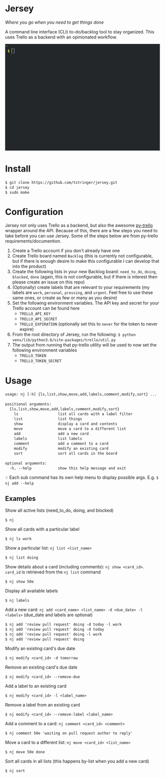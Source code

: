 # Jersey

*Where you go when you need to get things done*

A command line interface (CLI) to-do/backlog tool to stay organized. This uses Trello as a backend with an opinionated workflow.

![jersey demo](./demo.gif)

# Install

```
$ git clone https://github.com/tstringer/jersey.git
$ cd jersey
$ sudo make
```

# Configuration

Jersey not only uses Trello as a backend, but also the awesome [py-trello](https://github.com/sarumont/py-trello) wrapper around the API. Because of this, there are a few steps you need to take before you can use Jersey. Some of the steps below are from py-trello requirements/documention.

1. Create a Trello account if you don't already have one
1. Create Trello board named `Backlog` (this is currently not configurable, but if there is enough desire to make this configurable I can develop that into the product)
1. Create the following lists in your new Backlog board: `need_to_do`, `doing`, `blocked`, `done` (again, this is not configurable, but if there is interest then please create an issue on this repo)
1. (Optionally) create labels that are relevant to your requirements (my labels are `work`, `personal`, `pressing`, and `urgent`. Feel free to use these same ones, or create as few or many as you desire)
1. Set the following environment variables. The API key and secret for your Trello account can be found here
    - `TRELLO_API_KEY`
    - `TRELLO_API_SECRET`
    - `TRELLO_EXPIRATION` (optionally set this to `never` for the token to never expire)
1. From the root directory of Jersey, run the following: `$ python venv/lib/python3.6/site-packages/trello/util.py`
1. The output from running that py-trello utility will be used to now set the following environment variables
    - `TRELLO_TOKEN`
    - `TRELLO_TOKEN_SECRET`

# Usage

```
usage: nj [-h] {ls,list,show,move,add,labels,comment,modify,sort} ...

positional arguments:
  {ls,list,show,move,add,labels,comment,modify,sort}
    ls                  list all cards with a label filter
    list                list things
    show                display a card and contents
    move                move a card to a different list
    add                 add a new card
    labels              list labels
    comment             add a comment to a card
    modify              modify an existing card
    sort                sort all cards in the board

optional arguments:
  -h, --help            show this help message and exit
```

:bulb: Each sub command has its own help menu to display possible args. E.g. `$ nj add --help`

## Examples

Show all active lists (need_to_do, doing, and blocked)

```
$ nj
```

Show all cards with a particular label

```
$ nj ls work
```

Show a particular list: `nj list <list_name>`

```
$ nj list doing
```

Show details about a card (including comments): `nj show <card_id>`. `card_id` is retrieved from the `nj list` command

```
$ nj show 50e
```

Display all available labels

```
$ nj labels
```

Add a new card: `nj add <card_name> <list_name> -d <due_date> -l <labels>` (due_date and labels are optional)

```
$ nj add 'review pull request' doing -d today -l work
$ nj add 'review pull request' doing -d today
$ nj add 'review pull request' doing -l work
$ nj add 'review pull request' doing
```

Modify an existing card's due date

```
$ nj modify <card_id> -d tomorrow
```

Remove an existing card's due date

```
$ nj modify <card_id> --remove-due
```

Add a label to an existing card

```
$ nj modify <card_id> -l <label_name>
```

Remove a label from an existing card

```
$ nj modify <card_id> --remove-label <label_name>
```

Add a comment to a card: `nj comment <card_id> <comment>`

```
$ nj comment 50e 'waiting on pull request author to reply'
```

Move a card to a different list: `nj move <card_id> <list_name>`

```
$ nj move 50e done
```

Sort all cards in all lists (this happens by-list when you add a new card)

```
$ nj sort
```
